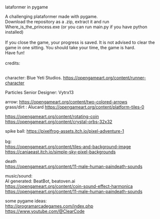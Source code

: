 lataformer in pygame <br>


A challenging plataformer made with pygame. <br>
Download the repository as a .zip, extract it and run Where_is_the_princess.exe (or you can run main.py if you have python installed) <br>
<br>
If you close the game, your progress is saved. It is not advised to clear the game in one sitting. You should take your time, the game is hard. <br>
Have fun!
<br> <br>
credits: <br>
<br>

character:  Blue Yeti Studios. https://opengameart.org/content/runner-character <br>

Particles Senior Designer: Vytrx13 <br>





arrow: https://opengameart.org/content/two-colored-arrows <br>
grass/dirt : Alucard https://opengameart.org/content/platform-tiles-0 <br>


https://opengameart.org/content/rotating-coin <br>
https://opengameart.org/content/crystal-orbs-32x32 <br>

spike ball: https://pixelfrog-assets.itch.io/pixel-adventure-1 <br>
<br>
bg: <br>
https://opengameart.org/content/tiles-and-background-image <br>
https://caniaeast.itch.io/simple-sky-pixel-backgrounds <br>

death <br>
https://opengameart.org/content/11-male-human-paindeath-sounds <br>


music/sound: <br>
AI generated: BeatBot, beatoven.ai <br>
https://opengameart.org/content/coin-sound-effect-harmonica <br>
https://opengameart.org/content/11-male-human-paindeath-sounds <br>



some pygame ideas: <br>
http://programarcadegames.com/index.php <br>
https://www.youtube.com/@ClearCode <br>

